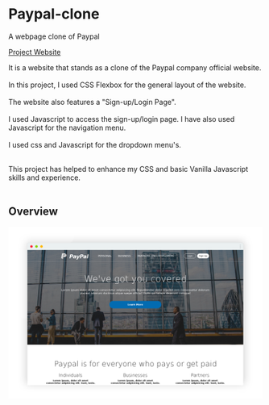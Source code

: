# Paypal-clone
A webpage clone of Paypal

<a href="https://paypal-clone-atomdev.netlify.app/">
      Project Website
</a>

It is a website that stands as a clone of the Paypal company official website.<br><br>
In this project, I used CSS Flexbox for the general layout of the website.<br><br>
The website also features a "Sign-up/Login Page".<br><br>
I used Javascript to access the sign-up/login page. I have also used Javascript for the navigation menu.<br><br>
I used css and Javascript for the dropdown menu's.<br><br>

This project has helped to enhance my CSS and basic Vanilla Javascript skills and experience.<br><br>

## Overview
![screenshot](https://github.com/ibktommy/Paypal-clone/blob/master/screenshot.png)
